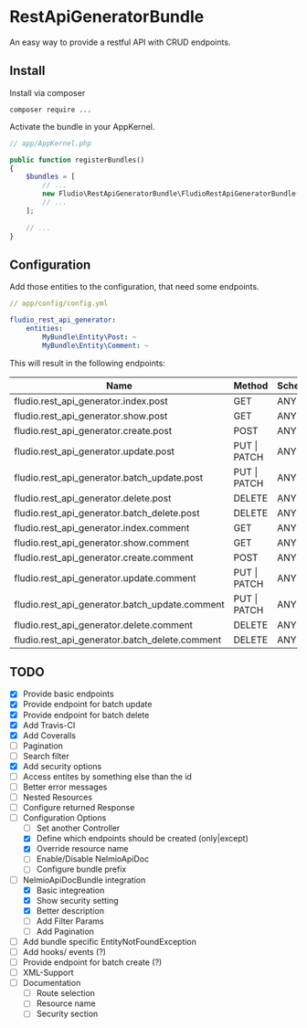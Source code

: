# RestApiGeneratorBundle

An easy way to provide a restful API with CRUD endpoints.

## Install

Install via composer

```
composer require ...
```
Activate the bundle in your AppKernel.

``` php
// app/AppKernel.php

public function registerBundles()
{
    $bundles = [
        // ...
        new Fludio\RestApiGeneratorBundle\FludioRestApiGeneratorBundle(),
        // ...
    ];
    
    // ...
}
```

## Configuration

Add those entities to the configuration, that need some endpoints.


``` yaml
// app/config/config.yml

fludio_rest_api_generator:
    entities:
        MyBundle\Entity\Post: ~
        MyBundle\Entity\Comment: ~
```
This will result in the following endpoints:

| Name                                             | Method            | Scheme | Host | Path            |
|--------------------------------------------------|-------------------|--------|------|-----------------|
| fludio.rest_api_generator.index.post             | GET               | ANY    | ANY  | /posts          |
| fludio.rest_api_generator.show.post              | GET               | ANY    | ANY  | /posts/{id}     |
| fludio.rest_api_generator.create.post            | POST              | ANY    | ANY  | /posts          |
| fludio.rest_api_generator.update.post            | PUT &#124; PATCH  | ANY    | ANY  | /posts/{id}     |
| fludio.rest_api_generator.batch\_update.post     | PUT &#124; PATCH  | ANY    | ANY  | /posts          |
| fludio.rest_api_generator.delete.post            | DELETE            | ANY    | ANY  | /posts/{id}     |
| fludio.rest_api_generator.batch\_delete.post     | DELETE            | ANY    | ANY  | /posts          |
| fludio.rest_api_generator.index.comment          | GET               | ANY    | ANY  | /comments       |
| fludio.rest_api_generator.show.comment           | GET               | ANY    | ANY  | /comments/{id}  |
| fludio.rest_api_generator.create.comment         | POST              | ANY    | ANY  | /comments       |
| fludio.rest_api_generator.update.comment         | PUT &#124;  PATCH | ANY    | ANY  | /comments/{id}  |
| fludio.rest_api_generator.batch\_update.comment  | PUT &#124;  PATCH | ANY    | ANY  | /comments       |
| fludio.rest_api_generator.delete.comment         | DELETE            | ANY    | ANY  | /comments/{id}  |
| fludio.rest_api_generator.batch\_delete.comment  | DELETE            | ANY    | ANY  | /comments       |

## TODO

- [x] Provide basic endpoints
- [x] Provide endpoint for batch update
- [x] Provide endpoint for batch delete
- [x] Add Travis-CI
- [x] Add Coveralls
- [ ] Pagination
- [ ] Search filter
- [x] Add security options
- [ ] Access entites by something else than the id
- [ ] Better error messages
- [ ] Nested Resources
- [ ] Configure returned Response
- [ ] Configuration Options
  - [ ] Set another Controller
  - [x] Define which endpoints should be created (only|except)
  - [x] Override resource name
  - [ ] Enable/Disable NelmioApiDoc
  - [ ] Configure bundle prefix
- [ ] NelmioApiDocBundle integration
  - [x] Basic integreation
  - [x] Show security setting
  - [x] Better description
  - [ ] Add Filter Params
  - [ ] Add Pagination 
- [ ] Add bundle specific EntityNotFoundException
- [ ] Add hooks/ events (?)
- [ ] Provide endpoint for batch create (?)
- [ ] XML-Support
- [ ] Documentation
  - [ ] Route selection
  - [ ] Resource name
  - [ ] Security section
